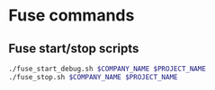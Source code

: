 Fuse commands
=====

Fuse start/stop scripts
-----
```sh
./fuse_start_debug.sh $COMPANY_NAME $PROJECT_NAME
./fuse_stop.sh $COMPANY_NAME $PROJECT_NAME
```
